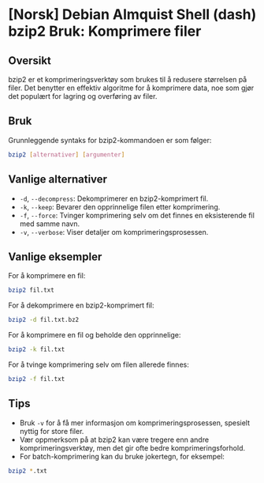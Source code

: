 # [Norsk] Debian Almquist Shell (dash) bzip2 Bruk: Komprimere filer

## Oversikt
bzip2 er et komprimeringsverktøy som brukes til å redusere størrelsen på filer. Det benytter en effektiv algoritme for å komprimere data, noe som gjør det populært for lagring og overføring av filer.

## Bruk
Grunnleggende syntaks for bzip2-kommandoen er som følger:
```bash
bzip2 [alternativer] [argumenter]
```

## Vanlige alternativer
- `-d`, `--decompress`: Dekomprimerer en bzip2-komprimert fil.
- `-k`, `--keep`: Bevarer den opprinnelige filen etter komprimering.
- `-f`, `--force`: Tvinger komprimering selv om det finnes en eksisterende fil med samme navn.
- `-v`, `--verbose`: Viser detaljer om komprimeringsprosessen.

## Vanlige eksempler
For å komprimere en fil:
```bash
bzip2 fil.txt
```

For å dekomprimere en bzip2-komprimert fil:
```bash
bzip2 -d fil.txt.bz2
```

For å komprimere en fil og beholde den opprinnelige:
```bash
bzip2 -k fil.txt
```

For å tvinge komprimering selv om filen allerede finnes:
```bash
bzip2 -f fil.txt
```

## Tips
- Bruk `-v` for å få mer informasjon om komprimeringsprosessen, spesielt nyttig for store filer.
- Vær oppmerksom på at bzip2 kan være tregere enn andre komprimeringsverktøy, men det gir ofte bedre komprimeringsforhold.
- For batch-komprimering kan du bruke jokertegn, for eksempel:
```bash
bzip2 *.txt
```